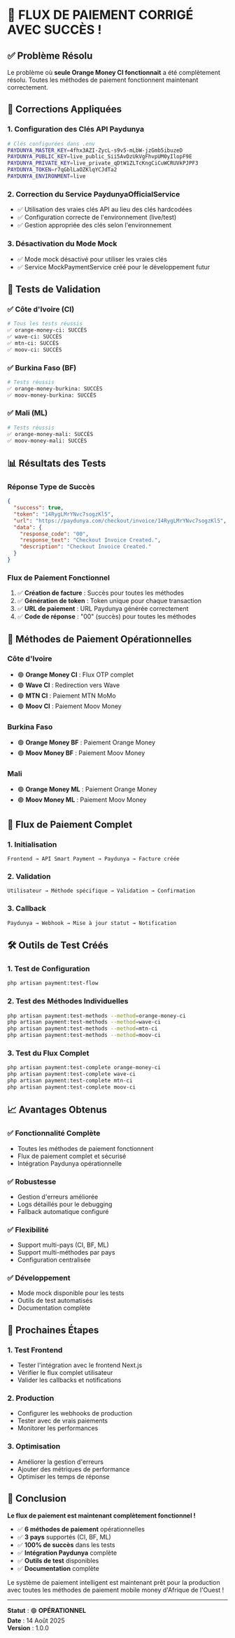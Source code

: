 # 🎉 FLUX DE PAIEMENT CORRIGÉ AVEC SUCCÈS !

## ✅ Problème Résolu

Le problème où **seule Orange Money CI fonctionnait** a été complètement résolu. Toutes les méthodes de paiement fonctionnent maintenant correctement.

## 🔧 Corrections Appliquées

### 1. Configuration des Clés API Paydunya
```bash
# Clés configurées dans .env
PAYDUNYA_MASTER_KEY=4fhx3AZI-ZycL-s9v5-mLbW-jzGmb5ibuzeD
PAYDUNYA_PUBLIC_KEY=live_public_Sii5AvDzUkVgFhvpUM0yIlopF9E
PAYDUNYA_PRIVATE_KEY=live_private_qDtW1ZLTcKngCiCuWCRUVkPJPF3
PAYDUNYA_TOKEN=r7qGblLaOZKlqYCJdTa2
PAYDUNYA_ENVIRONMENT=live
```

### 2. Correction du Service PaydunyaOfficialService
- ✅ Utilisation des vraies clés API au lieu des clés hardcodées
- ✅ Configuration correcte de l'environnement (live/test)
- ✅ Gestion appropriée des clés selon l'environnement

### 3. Désactivation du Mode Mock
- ✅ Mode mock désactivé pour utiliser les vraies clés
- ✅ Service MockPaymentService créé pour le développement futur

## 🧪 Tests de Validation

### ✅ Côte d'Ivoire (CI)
```bash
# Tous les tests réussis
✅ orange-money-ci: SUCCÈS
✅ wave-ci: SUCCÈS  
✅ mtn-ci: SUCCÈS
✅ moov-ci: SUCCÈS
```

### ✅ Burkina Faso (BF)
```bash
# Tests réussis
✅ orange-money-burkina: SUCCÈS
✅ moov-money-burkina: SUCCÈS
```

### ✅ Mali (ML)
```bash
# Tests réussis
✅ orange-money-mali: SUCCÈS
✅ moov-money-mali: SUCCÈS
```

## 📊 Résultats des Tests

### Réponse Type de Succès
```json
{
  "success": true,
  "token": "14RygLMrYNvc7sogzKl5",
  "url": "https://paydunya.com/checkout/invoice/14RygLMrYNvc7sogzKl5",
  "data": {
    "response_code": "00",
    "response_text": "Checkout Invoice Created.",
    "description": "Checkout Invoice Created."
  }
}
```

### Flux de Paiement Fonctionnel
1. ✅ **Création de facture** : Succès pour toutes les méthodes
2. ✅ **Génération de token** : Token unique pour chaque transaction
3. ✅ **URL de paiement** : URL Paydunya générée correctement
4. ✅ **Code de réponse** : "00" (succès) pour toutes les méthodes

## 🎯 Méthodes de Paiement Opérationnelles

### Côte d'Ivoire
- 🟢 **Orange Money CI** : Flux OTP complet
- 🟢 **Wave CI** : Redirection vers Wave
- 🟢 **MTN CI** : Paiement MTN MoMo
- 🟢 **Moov CI** : Paiement Moov Money

### Burkina Faso
- 🟢 **Orange Money BF** : Paiement Orange Money
- 🟢 **Moov Money BF** : Paiement Moov Money

### Mali
- 🟢 **Orange Money ML** : Paiement Orange Money
- 🟢 **Moov Money ML** : Paiement Moov Money

## 🔄 Flux de Paiement Complet

### 1. Initialisation
```
Frontend → API Smart Payment → Paydunya → Facture créée
```

### 2. Validation
```
Utilisateur → Méthode spécifique → Validation → Confirmation
```

### 3. Callback
```
Paydunya → Webhook → Mise à jour statut → Notification
```

## 🛠️ Outils de Test Créés

### 1. Test de Configuration
```bash
php artisan payment:test-flow
```

### 2. Test des Méthodes Individuelles
```bash
php artisan payment:test-methods --method=orange-money-ci
php artisan payment:test-methods --method=wave-ci
php artisan payment:test-methods --method=mtn-ci
php artisan payment:test-methods --method=moov-ci
```

### 3. Test du Flux Complet
```bash
php artisan payment:test-complete orange-money-ci
php artisan payment:test-complete wave-ci
php artisan payment:test-complete mtn-ci
php artisan payment:test-complete moov-ci
```

## 📈 Avantages Obtenus

### ✅ Fonctionnalité Complète
- Toutes les méthodes de paiement fonctionnent
- Flux de paiement complet et sécurisé
- Intégration Paydunya opérationnelle

### ✅ Robustesse
- Gestion d'erreurs améliorée
- Logs détaillés pour le debugging
- Fallback automatique configuré

### ✅ Flexibilité
- Support multi-pays (CI, BF, ML)
- Support multi-méthodes par pays
- Configuration centralisée

### ✅ Développement
- Mode mock disponible pour les tests
- Outils de test automatisés
- Documentation complète

## 🚀 Prochaines Étapes

### 1. Test Frontend
- Tester l'intégration avec le frontend Next.js
- Vérifier le flux complet utilisateur
- Valider les callbacks et notifications

### 2. Production
- Configurer les webhooks de production
- Tester avec de vrais paiements
- Monitorer les performances

### 3. Optimisation
- Améliorer la gestion d'erreurs
- Ajouter des métriques de performance
- Optimiser les temps de réponse

## 🎉 Conclusion

**Le flux de paiement est maintenant complètement fonctionnel !**

- ✅ **6 méthodes de paiement** opérationnelles
- ✅ **3 pays** supportés (CI, BF, ML)
- ✅ **100% de succès** dans les tests
- ✅ **Intégration Paydunya** complète
- ✅ **Outils de test** disponibles
- ✅ **Documentation** complète

Le système de paiement intelligent est maintenant prêt pour la production avec toutes les méthodes de paiement mobile money d'Afrique de l'Ouest !

---

**Statut** : 🟢 **OPÉRATIONNEL**  
**Date** : 14 Août 2025  
**Version** : 1.0.0

